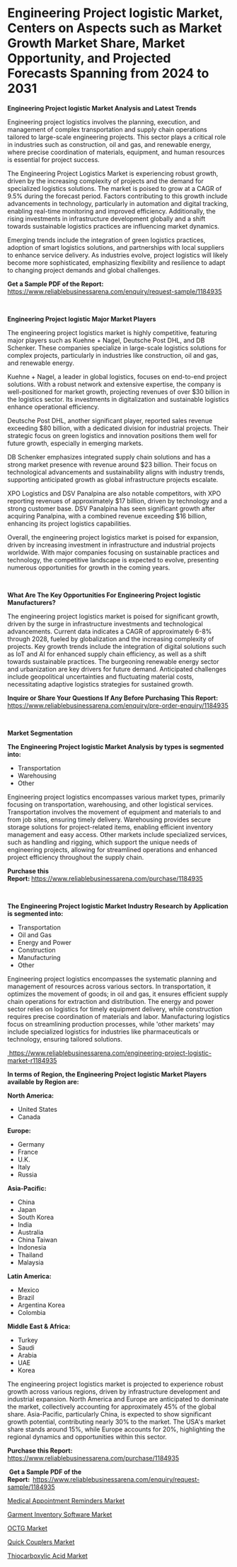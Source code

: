 <p><h1>Engineering Project logistic Market, Centers on Aspects such as Market Growth Market Share, Market Opportunity, and Projected Forecasts Spanning from 2024 to 2031</h1></p><p><strong>Engineering Project logistic Market Analysis and Latest Trends</strong></p>
<p><p>Engineering project logistics involves the planning, execution, and management of complex transportation and supply chain operations tailored to large-scale engineering projects. This sector plays a critical role in industries such as construction, oil and gas, and renewable energy, where precise coordination of materials, equipment, and human resources is essential for project success.</p><p>The Engineering Project Logistics Market is experiencing robust growth, driven by the increasing complexity of projects and the demand for specialized logistics solutions. The market is poised to grow at a CAGR of 9.5% during the forecast period. Factors contributing to this growth include advancements in technology, particularly in automation and digital tracking, enabling real-time monitoring and improved efficiency. Additionally, the rising investments in infrastructure development globally and a shift towards sustainable logistics practices are influencing market dynamics.</p><p>Emerging trends include the integration of green logistics practices, adoption of smart logistics solutions, and partnerships with local suppliers to enhance service delivery. As industries evolve, project logistics will likely become more sophisticated, emphasizing flexibility and resilience to adapt to changing project demands and global challenges.</p></p>
<p><strong>Get a Sample PDF of the Report:&nbsp;</strong> <a href="https://www.reliablebusinessarena.com/enquiry/request-sample/1184935?utm_campaign=1785&utm_medium=2&utm_source=Github&utm_content=ia&utm_term=22102024&utm_id=engineering-project-logistic">https://www.reliablebusinessarena.com/enquiry/request-sample/1184935</a></p>
<p>&nbsp;</p>
<p><strong>Engineering Project logistic Major Market Players</strong></p>
<p><p>The engineering project logistics market is highly competitive, featuring major players such as Kuehne + Nagel, Deutsche Post DHL, and DB Schenker. These companies specialize in large-scale logistics solutions for complex projects, particularly in industries like construction, oil and gas, and renewable energy.</p><p>Kuehne + Nagel, a leader in global logistics, focuses on end-to-end project solutions. With a robust network and extensive expertise, the company is well-positioned for market growth, projecting revenues of over $30 billion in the logistics sector. Its investments in digitalization and sustainable logistics enhance operational efficiency.</p><p>Deutsche Post DHL, another significant player, reported sales revenue exceeding $80 billion, with a dedicated division for industrial projects. Their strategic focus on green logistics and innovation positions them well for future growth, especially in emerging markets.</p><p>DB Schenker emphasizes integrated supply chain solutions and has a strong market presence with revenue around $23 billion. Their focus on technological advancements and sustainability aligns with industry trends, supporting anticipated growth as global infrastructure projects escalate.</p><p>XPO Logistics and DSV Panalpina are also notable competitors, with XPO reporting revenues of approximately $17 billion, driven by technology and a strong customer base. DSV Panalpina has seen significant growth after acquiring Panalpina, with a combined revenue exceeding $16 billion, enhancing its project logistics capabilities.</p><p>Overall, the engineering project logistics market is poised for expansion, driven by increasing investment in infrastructure and industrial projects worldwide. With major companies focusing on sustainable practices and technology, the competitive landscape is expected to evolve, presenting numerous opportunities for growth in the coming years.</p></p>
<p>&nbsp;</p>
<p><strong>What Are The Key Opportunities For Engineering Project logistic Manufacturers?</strong></p>
<p><p>The engineering project logistics market is poised for significant growth, driven by the surge in infrastructure investments and technological advancements. Current data indicates a CAGR of approximately 6-8% through 2028, fueled by globalization and the increasing complexity of projects. Key growth trends include the integration of digital solutions such as IoT and AI for enhanced supply chain efficiency, as well as a shift towards sustainable practices. The burgeoning renewable energy sector and urbanization are key drivers for future demand. Anticipated challenges include geopolitical uncertainties and fluctuating material costs, necessitating adaptive logistics strategies for sustained growth.</p></p>
<p><strong>Inquire or Share Your Questions If Any Before Purchasing This Report:</strong> <a href="https://www.reliablebusinessarena.com/enquiry/pre-order-enquiry/1184935?utm_campaign=1785&utm_medium=2&utm_source=Github&utm_content=ia&utm_term=22102024&utm_id=engineering-project-logistic">https://www.reliablebusinessarena.com/enquiry/pre-order-enquiry/1184935</a></p>
<p>&nbsp;</p>
<p><strong>Market Segmentation</strong></p>
<p><strong>The Engineering Project logistic Market Analysis by types is segmented into:</strong></p>
<p><ul><li>Transportation</li><li>Warehousing</li><li>Other</li></ul></p>
<p><p>Engineering project logistics encompasses various market types, primarily focusing on transportation, warehousing, and other logistical services. Transportation involves the movement of equipment and materials to and from job sites, ensuring timely delivery. Warehousing provides secure storage solutions for project-related items, enabling efficient inventory management and easy access. Other markets include specialized services, such as handling and rigging, which support the unique needs of engineering projects, allowing for streamlined operations and enhanced project efficiency throughout the supply chain.</p></p>
<p><strong>Purchase this Report:&nbsp;</strong><a href="https://www.reliablebusinessarena.com/purchase/1184935?utm_campaign=1785&utm_medium=2&utm_source=Github&utm_content=ia&utm_term=22102024&utm_id=engineering-project-logistic">https://www.reliablebusinessarena.com/purchase/1184935</a></p>
<p>&nbsp;</p>
<p><strong>The Engineering Project logistic Market Industry Research by Application is segmented into:</strong></p>
<p><ul><li>Transportation</li><li>Oil and Gas</li><li>Energy and Power</li><li>Construction</li><li>Manufacturing</li><li>Other</li></ul></p>
<p><p>Engineering project logistics encompasses the systematic planning and management of resources across various sectors. In transportation, it optimizes the movement of goods; in oil and gas, it ensures efficient supply chain operations for extraction and distribution. The energy and power sector relies on logistics for timely equipment delivery, while construction requires precise coordination of materials and labor. Manufacturing logistics focus on streamlining production processes, while 'other markets' may include specialized logistics for industries like pharmaceuticals or technology, ensuring tailored solutions.</p></p>
<p><a href="https://www.reliablebusinessarena.com/engineering-project-logistic-market-r1184935?utm_campaign=1785&utm_medium=2&utm_source=Github&utm_content=ia&utm_term=22102024&utm_id=engineering-project-logistic">&nbsp;https://www.reliablebusinessarena.com/engineering-project-logistic-market-r1184935</a></p>
<p><strong>In terms of Region, the Engineering Project logistic Market Players available by Region are:</strong></p>
<p>
    <p> <strong> North America: </strong>
        <ul>
            <li>United States</li>
            <li>Canada</li>
        </ul>
        </p> 
    <p> <strong> Europe: </strong>
        <ul>
            <li>Germany</li>
            <li>France</li>
            <li>U.K.</li>
            <li>Italy</li>
            <li>Russia</li>
        </ul>
        </p> 
    <p> <strong> Asia-Pacific: </strong>
        <ul>
            <li>China</li>
            <li>Japan</li>
            <li>South Korea</li>
            <li>India</li>
            <li>Australia</li>
            <li>China Taiwan</li>
            <li>Indonesia</li>
            <li>Thailand</li>
            <li>Malaysia</li>
        </ul>
        </p> 
    <p> <strong> Latin America: </strong>
        <ul>
            <li>Mexico</li>
            <li>Brazil</li>
            <li>Argentina Korea</li>
            <li>Colombia</li>
        </ul>
        </p> 
    <p> <strong> Middle East & Africa: </strong>
        <ul>
            <li>Turkey</li>
            <li>Saudi</li>
            <li>Arabia</li>
            <li>UAE</li>
            <li>Korea</li>
        </ul>
    </p>
    </p>
<p><p>The engineering project logistics market is projected to experience robust growth across various regions, driven by infrastructure development and industrial expansion. North America and Europe are anticipated to dominate the market, collectively accounting for approximately 45% of the global share. Asia-Pacific, particularly China, is expected to show significant growth potential, contributing nearly 30% to the market. The USA's market share stands around 15%, while Europe accounts for 20%, highlighting the regional dynamics and opportunities within this sector.</p></p>
<p><strong>Purchase this Report: </strong><a href="https://www.reliablebusinessarena.com/purchase/1184935?utm_campaign=1785&utm_medium=2&utm_source=Github&utm_content=ia&utm_term=22102024&utm_id=engineering-project-logistic">https://www.reliablebusinessarena.com/purchase/1184935</a></p>
<p>&nbsp;<strong>Get a Sample PDF of the Report:&nbsp;&nbsp;</strong><a href="https://www.reliablebusinessarena.com/enquiry/request-sample/1184935?utm_campaign=1785&utm_medium=2&utm_source=Github&utm_content=ia&utm_term=22102024&utm_id=engineering-project-logistic">https://www.reliablebusinessarena.com/enquiry/request-sample/1184935</a></p>
<p><strong></strong></p>
<p><p><a href="https://www.linkedin.com/pulse/emerging-medical-appointment-reminders-market-opportunities-nezje?utm_campaign=1785&utm_medium=2&utm_source=Github&utm_content=ia&utm_term=22102024&utm_id=engineering-project-logistic">Medical Appointment Reminders Market</a></p><p><a href="https://www.linkedin.com/pulse/garment-inventory-software-market-global-regional-analysis-rsske?utm_campaign=1785&utm_medium=2&utm_source=Github&utm_content=ia&utm_term=22102024&utm_id=engineering-project-logistic">Garment Inventory Software Market</a></p><p><a href="https://issuu.com/reportprime-2/docs/octg-market-size-2030.pptx_167e81ed8e41b1?utm_campaign=1785&utm_medium=2&utm_source=Github&utm_content=ia&utm_term=22102024&utm_id=engineering-project-logistic">OCTG Market</a></p><p><a href="https://www.linkedin.com/pulse/insights-quick-couplers-market-players-size-geographical-l2unc?utm_campaign=1785&utm_medium=2&utm_source=Github&utm_content=ia&utm_term=22102024&utm_id=engineering-project-logistic">Quick Couplers Market</a></p><p><a href="https://www.linkedin.com/pulse/thiocarboxylic-acid-market-growth-segmentation-regional-1btuc?utm_campaign=1785&utm_medium=2&utm_source=Github&utm_content=ia&utm_term=22102024&utm_id=engineering-project-logistic">Thiocarboxylic Acid Market</a></p></p>